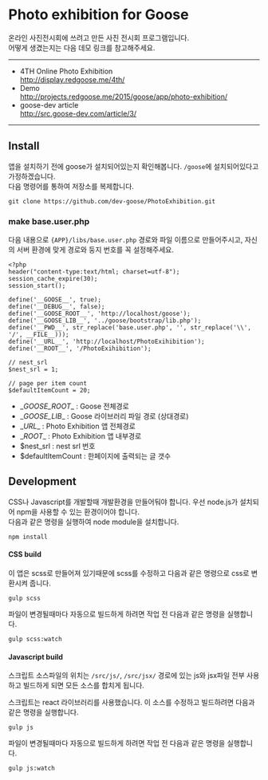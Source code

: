 # Photo exhibition for Goose

온라인 사진전시회에 쓰려고 만든 사진 전시회 프로그램입니다.  
어떻게 생겼는지는 다음 데모 링크를 참고해주세요.

----------------------------

* 4TH Online Photo Exhibition  
http://display.redgoose.me/4th/
* Demo  
http://projects.redgoose.me/2015/goose/app/photo-exhibition/
* goose-dev article  
http://src.goose-dev.com/article/3/

----------------------------



## Install

앱을 설치하기 전에 goose가 설치되어있는지 확인해봅니다. `/goose`에 설치되어있다고 가정하겠습니다.  
다음 명령어를 통하여 저장소를 복제합니다.

```
git clone https://github.com/dev-goose/PhotoExhibition.git
```


### make base.user.php

다음 내용으로 `{APP}/libs/base.user.php` 경로와 파일 이름으로 만들어주시고, 자신의 서버 환경에 맞게 경로와 둥지 번호를 꼭 설정해주세요.

```
<?php
header("content-type:text/html; charset=utf-8");
session_cache_expire(30);
session_start();

define('__GOOSE__', true);
define('__DEBUG__', false);
define('__GOOSE_ROOT__', 'http://localhost/goose');
define('__GOOSE_LIB__', '../goose/bootstrap/lib.php');
define('__PWD__', str_replace('base.user.php', '', str_replace('\\', '/', __FILE__)));
define('__URL__', 'http://localhost/PhotoExihibition');
define('__ROOT__', '/PhotoExihibition');

// nest_srl
$nest_srl = 1;

// page per item count
$defaultItemCount = 20;
```

* \__GOOSE_ROOT__ : Goose 전체경로
* \__GOOSE_LIB__ : Goose 라이브러리 파일 경로 (상대경로)
* \__URL__ : Photo Exhibition 앱 전체경로
* \__ROOT__ : Photo Exhibition 앱 내부경로
* $nest_srl : nest srl 번호
* $defaultItemCount : 한페이지에 출력되는 글 갯수


## Development

CSS나 Javascript를 개발할때 개발환경을 만들어둬야 합니다. 우선 node.js가 설치되어 npm을 사용할 수 있는 환경이어야 합니다.  
다음과 같은 명령을 실행하여 node module을 설치합니다.

```
npm install
```

#### CSS build

이 앱은 scss로 만들어져 있기때문에 scss를 수정하고 다음과 같은 명령으로 css로 변환시켜 줍니다.
```
gulp scss
```
파일이 변경될때마다 자동으로 빌드하게 하려면 작업 전 다음과 같은 명령을 실행합니다.
```
gulp scss:watch
```

#### Javascript build

스크립트 소스파일의 위치는 `/src/js/`, `/src/jsx/` 경로에 있는 js와 jsx파일 전부 사용하고 빌드하게 되면 모든 소스를 합치게 됩니다.

스크립트는 react 라이브러리를 사용했습니다. 이 소스를 수정하고 빌드하려면 다음과 같은 명령을 실행합니다.
```
gulp js
```
파일이 변경될때마다 자동으로 빌드하게 하려면 작업 전 다음과 같은 명령을 실행합니다.
```
gulp js:watch
```
